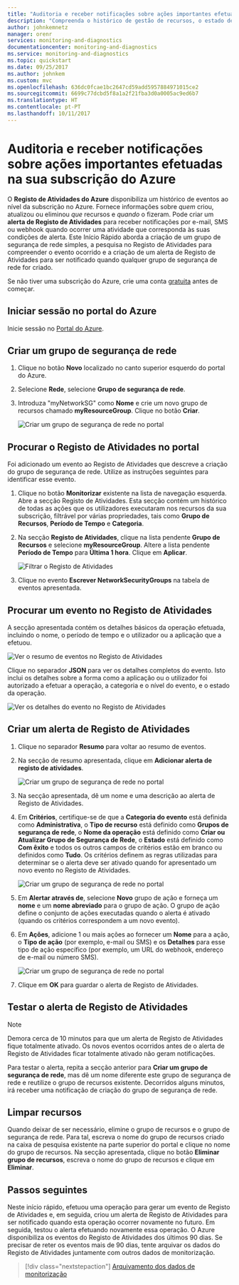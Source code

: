 ```yaml
---
title: "Auditoria e receber notificações sobre ações importantes efetuadas na sua subscrição do Azure | Microsoft Docs"
description: "Compreenda o histórico de gestão de recursos, o estado de funcionamento do serviço e outra atividade de subscrição no Registo de Atividades e, em seguida, utilize um alerta de Registo de Atividades para receber uma notificação por e-mail quando uma operação de privilégios elevados for efetuada na sua subscrição."
author: johnkemnetz
manager: orenr
services: monitoring-and-diagnostics
documentationcenter: monitoring-and-diagnostics
ms.service: monitoring-and-diagnostics
ms.topic: quickstart
ms.date: 09/25/2017
ms.author: johnkem
ms.custom: mvc
ms.openlocfilehash: 636dc0fcae1bc2647cd59add5957884971015ce2
ms.sourcegitcommit: 6699c77dcbd5f8a1a2f21fba3d0a0005ac9ed6b7
ms.translationtype: HT
ms.contentlocale: pt-PT
ms.lasthandoff: 10/11/2017
---
```

# <a name="audit-and-receive-notifications-about-important-actions-in-your-azure-subscription"></a>Auditoria e receber notificações sobre ações importantes efetuadas na sua subscrição do Azure

O **Registo de Atividades do Azure** disponibiliza um histórico de eventos ao nível da subscrição no Azure. Fornece informações sobre *quem* criou, atualizou ou eliminou *que* recursos e *quando* o fizeram. Pode criar um **alerta de Registo de Atividades** para receber notificações por e-mail, SMS ou webhook quando ocorrer uma atividade que corresponda às suas condições de alerta. Este Início Rápido aborda a criação de um grupo de segurança de rede simples, a pesquisa no Registo de Atividades para compreender o evento ocorrido e a criação de um alerta de Registo de Atividades para ser notificado quando qualquer grupo de segurança de rede for criado.

Se não tiver uma subscrição do Azure, crie uma conta [gratuita](https://azure.microsoft.com/free/) antes de começar.

## <a name="log-in-to-the-azure-portal"></a>Iniciar sessão no portal do Azure

Inicie sessão no [Portal do Azure](https://portal.azure.com/).

## <a name="create-a-network-security-group"></a>Criar um grupo de segurança de rede

1. Clique no botão **Novo** localizado no canto superior esquerdo do portal do Azure.

2. Selecione **Rede**, selecione **Grupo de segurança de rede**.

3. Introduza "myNetworkSG" como **Nome** e crie um novo grupo de recursos chamado **myResourceGroup**. Clique no botão **Criar**.

    ![Criar um grupo de segurança de rede no portal](./media/monitor-quick-audit-notify-action-in-subscription/create-network-security-group.png)

## <a name="browse-the-activity-log-in-the-portal"></a>Procurar o Registo de Atividades no portal

Foi adicionado um evento ao Registo de Atividades que descreve a criação do grupo de segurança de rede. Utilize as instruções seguintes para identificar esse evento.

1. Clique no botão **Monitorizar** existente na lista de navegação esquerda. Abre a secção Registo de Atividades. Esta secção contém um histórico de todas as ações que os utilizadores executaram nos recursos da sua subscrição, filtrável por várias propriedades, tais como **Grupo de Recursos**, **Período de Tempo** e **Categoria**.

2. Na secção **Registo de Atividades**, clique na lista pendente **Grupo de Recursos** e selecione **myResourceGroup**. Altere a lista pendente **Período de Tempo** para **Última 1 hora**. Clique em **Aplicar**.

    ![Filtrar o Registo de Atividades](./media/monitor-quick-audit-notify-action-in-subscription/browse-activity-log.png)

3. Clique no evento **Escrever NetworkSecurityGroups** na tabela de eventos apresentada.

## <a name="browse-an-event-in-the-activity-log"></a>Procurar um evento no Registo de Atividades

A secção apresentada contém os detalhes básicos da operação efetuada, incluindo o nome, o período de tempo e o utilizador ou a aplicação que a efetuou.

![Ver o resumo de eventos no Registo de Atividades](./media/monitor-quick-audit-notify-action-in-subscription/activity-log-summary.png)

Clique no separador **JSON** para ver os detalhes completos do evento. Isto inclui os detalhes sobre a forma como a aplicação ou o utilizador foi autorizado a efetuar a operação, a categoria e o nível do evento, e o estado da operação.

![Ver os detalhes do evento no Registo de Atividades](./media/monitor-quick-audit-notify-action-in-subscription/activity-log-json.png)

## <a name="create-an-activity-log-alert"></a>Criar um alerta de Registo de Atividades

1. Clique no separador **Resumo** para voltar ao resumo de eventos.

2. Na secção de resumo apresentada, clique em **Adicionar alerta de registo de atividades**.

    ![Criar um grupo de segurança de rede no portal](./media/monitor-quick-audit-notify-action-in-subscription/activity-log-summary.png)

3. Na secção apresentada, dê um nome e uma descrição ao alerta de Registo de Atividades.

4. Em **Critérios**, certifique-se de que a **Categoria do evento** está definida como **Administrativa**, o **Tipo de recurso** está definido como **Grupos de segurança de rede**, o **Nome da operação** está definido como **Criar ou Atualizar Grupo de Segurança de Rede**, o **Estado** está definido como **Com êxito** e todos os outros campos de critérios estão em branco ou definidos como **Tudo**. Os critérios definem as regras utilizadas para determinar se o alerta deve ser ativado quando for apresentado um novo evento no Registo de Atividades.

    ![Criar um grupo de segurança de rede no portal](./media/monitor-quick-audit-notify-action-in-subscription/activity-log-alert-criteria.png)

5. Em **Alertar através de**, selecione **Novo** grupo de ação e forneça um **nome** e um **nome abreviado** para o grupo de ação. O grupo de ação define o conjunto de ações executadas quando o alerta é ativado (quando os critérios correspondem a um novo evento).

6. Em **Ações**, adicione 1 ou mais ações ao fornecer um **Nome** para a ação, o **Tipo de ação** (por exemplo, e-mail ou SMS) e os **Detalhes** para esse tipo de ação específico (por exemplo, um URL do webhook, endereço de e-mail ou número SMS).

    ![Criar um grupo de segurança de rede no portal](./media/monitor-quick-audit-notify-action-in-subscription/activity-log-alert-actions.png)

7. Clique em **OK** para guardar o alerta de Registo de Atividades.

## <a name="test-the-activity-log-alert"></a>Testar o alerta de Registo de Atividades

> [!NOTE]
> Demora cerca de 10 minutos para que um alerta de Registo de Atividades fique totalmente ativado. Os novos eventos ocorridos antes de o alerta de Registo de Atividades ficar totalmente ativado não geram notificações.
>
>

Para testar o alerta, repita a secção anterior para **Criar um grupo de segurança de rede**, mas dê um nome diferente este grupo de segurança de rede e reutilize o grupo de recursos existente. Decorridos alguns minutos, irá receber uma notificação de criação do grupo de segurança de rede.

## <a name="clean-up-resources"></a>Limpar recursos

Quando deixar de ser necessário, elimine o grupo de recursos e o grupo de segurança de rede. Para tal, escreva o nome do grupo de recursos criado na caixa de pesquisa existente na parte superior do portal e clique no nome do grupo de recursos. Na secção apresentada, clique no botão **Eliminar grupo de recursos**, escreva o nome do grupo de recursos e clique em **Eliminar**.

## <a name="next-steps"></a>Passos seguintes

Neste início rápido, efetuou uma operação para gerar um evento de Registo de Atividades e, em seguida, criou um alerta de Registo de Atividades para ser notificado quando esta operação ocorrer novamente no futuro. Em seguida, testou o alerta efetuando novamente essa operação. O Azure disponibiliza os eventos do Registo de Atividades dos últimos 90 dias. Se precisar de reter os eventos mais de 90 dias, tente arquivar os dados do Registo de Atividades juntamente com outros dados de monitorização.

> [!div class="nextstepaction"]
> [Arquivamento dos dados de monitorização](./monitor-tutorial-archive-monitoring-data.md)
